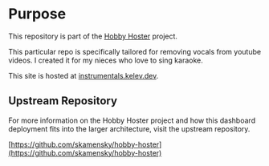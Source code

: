 # Purpose

This repository is part of the [Hobby Hoster](https://github.com/skamensky/hobby-hoster) project.

This particular repo is specifically tailored for removing vocals from youtube videos. I created it for my nieces who love to sing karaoke.

This site is hosted at [instrumentals.kelev.dev](https://instrumentals.kelev.dev/).

## Upstream Repository

For more information on the Hobby Hoster project and how this dashboard deployment fits into the larger architecture, visit the upstream repository.

[https://github.com/skamensky/hobby-hoster](https://github.com/skamensky/hobby-hoster)
